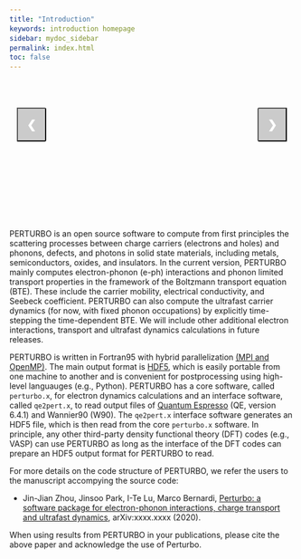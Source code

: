 ```yaml
---
title: "Introduction"
keywords: introduction homepage 
sidebar: mydoc_sidebar
permalink: index.html
toc: false
---
```



<style>
.mySlides {display:none;
margin-left: 40px
}


/* Next & previous buttons */
.prev,
.next {
  cursor: pointer;
  position: absolute;
  top: 40%;
  width: auto;
  padding: 16px;
  margin-top: -50px;
  color: white;
  font-weight: bold;
  font-size: 20px;
  border-radius: 0 3px 3px 0;
  user-select: none;
  background-color: rgba(0, 0, 0, 0.2);
  -webkit-user-select: none;
}

/* Position the "next button" to the right */
.next {
  right: 0;
  border-radius: 3px 0 0 3px;
}

/* On hover, add a black background color with a little bit see-through */
.prev:hover,
.next:hover {
  background-color: rgba(0, 0, 0, 0.8);
}

.image_box{
  height: 250px;
  display: block;
  position:relative;
  margin-left: auto;
  margin-right: auto;
  width: 95%;
}

</style>

<div class="image_box">
  <img class="mySlides" src="/images/slideshow/img1.jpg" style="width:80%;margin-left:10%">
  <img class="mySlides" src="/images/slideshow/img2.jpg" style="width:80%;margin-left:10%">
  <img class="mySlides" src="/images/slideshow/img3.jpg" style="width:80%;margin-left:10%">
  <img class="mySlides" src="/images/slideshow/img4.png" style="width:80%;margin-left:10%">
  <img class="mySlides" src="/images/slideshow/img5.jpg" style="width:80%;margin-left:10%">

  <button class="prev" onclick="plusDivs(-1)">&#10094;</button>
  <button class="next" onclick="plusDivs(1)">&#10095;</button>
</div>

<script>
var slideIndex = 1;
showDivs(slideIndex);

function plusDivs(n) {
  showDivs(slideIndex += n);
}

function showDivs(n) {
  var i;
  var x = document.getElementsByClassName("mySlides");
  if (n > x.length) {slideIndex = 1}
  if (n < 1) {slideIndex = x.length}
  for (i = 0; i < x.length; i++) {
    x[i].style.display = "none";  
  }
  x[slideIndex-1].style.display = "block";  
}
</script>

PERTURBO is an open source software to compute from first principles the scattering processes between charge carriers (electrons and holes) and phonons, defects, and photons in solid state materials, including metals, semiconductors, oxides, and insulators. In the current version, PERTURBO mainly computes electron-phonon (e-ph) interactions and phonon limited transport properties in the framework of the Boltzmann transport equation (BTE). These include the carrier mobility, electrical conductivity, and Seebeck coefficient. PERTURBO can also compute the ultrafast carrier dynamics (for now, with fixed phonon occupations) by explicitly time-stepping the time-dependent BTE. We will include other additional electron interactions, transport and ultrafast dynamics calculations in future releases.

PERTURBO is written in Fortran95 with hybrid parallelization <a href="https://www.open-mpi.org" target="_blank">(MPI and OpenMP)</a>. The main output format is <a href="https://portal.hdfgroup.org/display/HDF5/Introduction+to+HDF5" target="_blank">HDF5</a>, which is easily portable from one machine to another and is convenient for postprocessing using high-level languauges (e.g., Python).  PERTURBO has a core software, called `perturbo.x`, for electron dynamics calculations and an interface software, called `qe2pert.x`, to read output files of <a href="https://www.quantum-espresso.org" target="_blank">Quantum Espresso</a> (QE, version 6.4.1) and Wannier90 (W90). The `qe2pert.x` interface software generates an HDF5 file, which is then read from the core `perturbo.x` software. In principle, any other third-party density functional theory (DFT) codes (e.g., VASP) can use PERTURBO as long as the interface of the DFT codes can prepare an HDF5 output format for PERTURBO to read.

For more details on the code structure of PERTURBO, we refer the users to the manuscript accompying the source code: 

- Jin-Jian Zhou, Jinsoo Park, I-Te Lu, Marco Bernardi, <a href="https://arxiv.org/abs/1608.03514" target="_blank">Perturbo: a software package for electron-phonon interactions, charge transport and ultrafast dynamics</a>, arXiv:xxxx.xxxx (2020).

When using results from PERTURBO in your publications, please cite the above paper and acknowledge the use of Perturbo.
